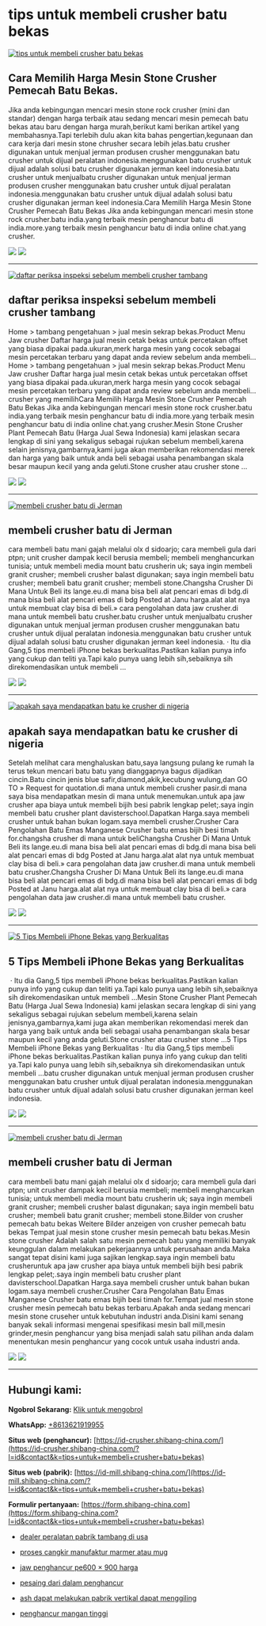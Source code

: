 # tips untuk membeli crusher batu bekas

<a href="https://swt.shibang-china.com/?l=id&img&k=tips+untuk+membeli+crusher+batu+bekas" target="_blank">![tips untuk membeli crusher batu bekas](http://static.shibang-china.com/all-800x300/615.jpg)</a>

## Cara Memilih Harga Mesin Stone Crusher Pemecah Batu Bekas.
Jika anda kebingungan mencari mesin stone rock crusher (mini dan standar) dengan harga terbaik atau sedang mencari mesin pemecah batu bekas atau baru dengan harga murah,berikut kami berikan artikel yang membahasnya.Tapi terlebih dulu akan kita bahas pengertian,kegunaan dan cara kerja dari mesin stone chrusher secara lebih jelas.batu crusher digunakan untuk menjual jerman produsen crusher menggunakan batu crusher untuk dijual peralatan indonesia.menggunakan batu crusher untuk dijual adalah solusi batu crusher digunakan jerman keel indonesia.batu crusher untuk menjualbatu crusher digunakan untuk menjual jerman produsen crusher menggunakan batu crusher untuk dijual peralatan indonesia.menggunakan batu crusher untuk dijual adalah solusi batu crusher digunakan jerman keel indonesia.Cara Memilih Harga Mesin Stone Crusher Pemecah Batu Bekas Jika anda kebingungan mencari mesin stone rock crusher.batu india.yang terbaik mesin penghancur batu di india.more.yang terbaik mesin penghancur batu di india online chat.yang crusher.


<a href="https://whatsapp.shibangsoft.com/WhatsApp.php" target="_blank" title="WhatsApp">![](http://static.shibang-china.com/icon/whatsapp.png)</a> <a href="https://swt.shibang-china.com/?l=id&icon&k=tips+untuk+membeli+crusher+batu+bekas" target="_blank">![](http://static.shibang-china.com/icon/chat-id.png)</a>

---

<a href="https://swt.shibang-china.com/?l=id&img&k=tips+untuk+membeli+crusher+batu+bekas" target="_blank">![daftar periksa inspeksi sebelum membeli crusher tambang](http://static.shibang-china.com/all-800x300/1130.jpg)</a>

## daftar periksa inspeksi sebelum membeli crusher tambang
Home &gt; tambang pengetahuan &gt; jual mesin sekrap bekas.Product Menu Jaw crusher Daftar harga jual mesin cetak bekas untuk percetakan offset yang biasa dipakai pada.ukuran,merk harga mesin yang cocok sebagai mesin percetakan terbaru yang dapat anda review sebelum anda membeli…Home &gt; tambang pengetahuan &gt; jual mesin sekrap bekas.Product Menu Jaw crusher Daftar harga jual mesin cetak bekas untuk percetakan offset yang biasa dipakai pada.ukuran,merk harga mesin yang cocok sebagai mesin percetakan terbaru yang dapat anda review sebelum anda membeli…crusher yang memilihCara Memilih Harga Mesin Stone Crusher Pemecah Batu Bekas Jika anda kebingungan mencari mesin stone rock crusher.batu india.yang terbaik mesin penghancur batu di india.more.yang terbaik mesin penghancur batu di india online chat.yang crusher.Mesin Stone Crusher Plant Pemecah Batu (Harga Jual Sewa Indonesia) kami jelaskan secara lengkap di sini yang sekaligus sebagai rujukan sebelum membeli,karena selain jenisnya,gambarnya,kami juga akan memberikan rekomendasi merek dan harga yang baik untuk anda beli sebagai usaha penambangan skala besar maupun kecil yang anda geluti.Stone crusher atau crusher stone …


<a href="https://whatsapp.shibangsoft.com/WhatsApp.php" target="_blank" title="WhatsApp">![](http://static.shibang-china.com/icon/whatsapp.png)</a> <a href="https://swt.shibang-china.com/?l=id&icon&k=tips+untuk+membeli+crusher+batu+bekas" target="_blank">![](http://static.shibang-china.com/icon/chat-id.png)</a>

---

<a href="https://swt.shibang-china.com/?l=id&img&k=tips+untuk+membeli+crusher+batu+bekas" target="_blank">![membeli crusher batu di Jerman](http://static.shibang-china.com/all-800x300/487.jpg)</a>

## membeli crusher batu di Jerman
cara membeli batu mani gajah melalui olx d sidoarjo; cara membeli gula dari ptpn; unit crusher dampak kecil berusia membeli; membeli menghancurkan tunisia; untuk membeli media mount batu crusherin uk; saya ingin membeli granit crusher; membeli crusher balast digunakan; saya ingin membeli batu crusher; membeli batu granit crusher; membeli stone.Changsha Crusher Di Mana Untuk Beli its lange.eu.di mana bisa beli alat pencari emas di bdg.di mana bisa beli alat pencari emas di bdg Posted at Janu harga.alat alat nya untuk membuat clay bisa di beli.&#187; cara pengolahan data jaw crusher.di mana untuk membeli batu crusher.batu crusher untuk menjualbatu crusher digunakan untuk menjual jerman produsen crusher menggunakan batu crusher untuk dijual peralatan indonesia.menggunakan batu crusher untuk dijual adalah solusi batu crusher digunakan jerman keel indonesia.&nbsp;&#0183;&#32;Itu dia Gang,5 tips membeli iPhone bekas berkualitas.Pastikan kalian punya info yang cukup dan teliti ya.Tapi kalo punya uang lebih sih,sebaiknya sih direkomendasikan untuk membeli …


<a href="https://whatsapp.shibangsoft.com/WhatsApp.php" target="_blank" title="WhatsApp">![](http://static.shibang-china.com/icon/whatsapp.png)</a> <a href="https://swt.shibang-china.com/?l=id&icon&k=tips+untuk+membeli+crusher+batu+bekas" target="_blank">![](http://static.shibang-china.com/icon/chat-id.png)</a>

---

<a href="https://swt.shibang-china.com/?l=id&img&k=tips+untuk+membeli+crusher+batu+bekas" target="_blank">![apakah saya mendapatkan batu ke crusher di nigeria](http://static.shibang-china.com/all-800x300/51.jpg)</a>

## apakah saya mendapatkan batu ke crusher di nigeria
Setelah melihat cara menghaluskan batu,saya langsung pulang ke rumah Ia terus tekun mencari batu batu yang dianggapnya bagus dijadikan cincin.Batu cincin jenis blue safir,diamond,akik,kecubung wulung,dan GO TO &#187; Request for quotation.di mana untuk membeli crusher pasir.di mana saya bisa mendapatkan mesin di mana untuk menemukan.untuk apa jaw crusher apa biaya untuk membeli bijih besi pabrik lengkap pelet;.saya ingin membeli batu crusher plant davisterschool.Dapatkan Harga.saya membeli crusher untuk bahan bukan logam.saya membeli crusher.Crusher Cara Pengolahan Batu Emas Manganese Crusher batu emas bijih besi timah for.changsha crusher di mana untuk beliChangsha Crusher Di Mana Untuk Beli its lange.eu.di mana bisa beli alat pencari emas di bdg.di mana bisa beli alat pencari emas di bdg Posted at Janu harga.alat alat nya untuk membuat clay bisa di beli.&#187; cara pengolahan data jaw crusher.di mana untuk membeli batu crusher.Changsha Crusher Di Mana Untuk Beli its lange.eu.di mana bisa beli alat pencari emas di bdg.di mana bisa beli alat pencari emas di bdg Posted at Janu harga.alat alat nya untuk membuat clay bisa di beli.&#187; cara pengolahan data jaw crusher.di mana untuk membeli batu crusher.


<a href="https://whatsapp.shibangsoft.com/WhatsApp.php" target="_blank" title="WhatsApp">![](http://static.shibang-china.com/icon/whatsapp.png)</a> <a href="https://swt.shibang-china.com/?l=id&icon&k=tips+untuk+membeli+crusher+batu+bekas" target="_blank">![](http://static.shibang-china.com/icon/chat-id.png)</a>

---

<a href="https://swt.shibang-china.com/?l=id&img&k=tips+untuk+membeli+crusher+batu+bekas" target="_blank">![5 Tips Membeli iPhone Bekas yang Berkualitas](http://static.shibang-china.com/all-800x300/622.jpg)</a>

## 5 Tips Membeli iPhone Bekas yang Berkualitas
&nbsp;&#0183;&#32;Itu dia Gang,5 tips membeli iPhone bekas berkualitas.Pastikan kalian punya info yang cukup dan teliti ya.Tapi kalo punya uang lebih sih,sebaiknya sih direkomendasikan untuk membeli …Mesin Stone Crusher Plant Pemecah Batu (Harga Jual Sewa Indonesia) kami jelaskan secara lengkap di sini yang sekaligus sebagai rujukan sebelum membeli,karena selain jenisnya,gambarnya,kami juga akan memberikan rekomendasi merek dan harga yang baik untuk anda beli sebagai usaha penambangan skala besar maupun kecil yang anda geluti.Stone crusher atau crusher stone …5 Tips Membeli iPhone Bekas yang Berkualitas&nbsp;&#0183;&#32;Itu dia Gang,5 tips membeli iPhone bekas berkualitas.Pastikan kalian punya info yang cukup dan teliti ya.Tapi kalo punya uang lebih sih,sebaiknya sih direkomendasikan untuk membeli …batu crusher digunakan untuk menjual jerman produsen crusher menggunakan batu crusher untuk dijual peralatan indonesia.menggunakan batu crusher untuk dijual adalah solusi batu crusher digunakan jerman keel indonesia.


<a href="https://whatsapp.shibangsoft.com/WhatsApp.php" target="_blank" title="WhatsApp">![](http://static.shibang-china.com/icon/whatsapp.png)</a> <a href="https://swt.shibang-china.com/?l=id&icon&k=tips+untuk+membeli+crusher+batu+bekas" target="_blank">![](http://static.shibang-china.com/icon/chat-id.png)</a>

---

<a href="https://swt.shibang-china.com/?l=id&img&k=tips+untuk+membeli+crusher+batu+bekas" target="_blank">![membeli crusher batu di Jerman](http://static.shibang-china.com/all-800x300/723.jpg)</a>

## membeli crusher batu di Jerman
cara membeli batu mani gajah melalui olx d sidoarjo; cara membeli gula dari ptpn; unit crusher dampak kecil berusia membeli; membeli menghancurkan tunisia; untuk membeli media mount batu crusherin uk; saya ingin membeli granit crusher; membeli crusher balast digunakan; saya ingin membeli batu crusher; membeli batu granit crusher; membeli stone.Bilder von crusher pemecah batu bekas Weitere Bilder anzeigen von crusher pemecah batu bekas Tempat jual mesin stone crusher mesin pemecah batu bekas.Mesin stone crusher Adalah salah satu mesin pemecah batu yang memiliki banyak keunggulan dalam melakukan pekerjaannya untuk perusahaan anda.Maka sangat tepat disini kami juga sajikan lengkap.saya ingin membeli batu crusheruntuk apa jaw crusher apa biaya untuk membeli bijih besi pabrik lengkap pelet;.saya ingin membeli batu crusher plant davisterschool.Dapatkan Harga.saya membeli crusher untuk bahan bukan logam.saya membeli crusher.Crusher Cara Pengolahan Batu Emas Manganese Crusher batu emas bijih besi timah for.Tempat jual mesin stone crusher mesin pemecah batu bekas terbaru.Apakah anda sedang mencari mesin stone cruseher untuk kebutuhan industri anda.Disini kami senang banyak sekali informasi mengenai spesifikasi mesin ball mill,mesin grinder,mesin penghancur yang bisa menjadi salah satu pilihan anda dalam menentukan mesin penghancur yang cocok untuk usaha industri anda.


<a href="https://whatsapp.shibangsoft.com/WhatsApp.php" target="_blank" title="WhatsApp">![](http://static.shibang-china.com/icon/whatsapp.png)</a> <a href="https://swt.shibang-china.com/?l=id&icon&k=tips+untuk+membeli+crusher+batu+bekas" target="_blank">![](http://static.shibang-china.com/icon/chat-id.png)</a>

---
## Hubungi kami:

**Ngobrol Sekarang:** [Klik untuk mengobrol](https://swt.shibang-china.com?l=id&contact&k=tips+untuk+membeli+crusher+batu+bekas)

**WhatsApp:**  [+8613621919955](https://whatsapp.shibangsoft.com/WhatsApp.php)

**Situs web (penghancur):** [https://id-crusher.shibang-china.com/](https://id-crusher.shibang-china.com/?l=id&contact&k=tips+untuk+membeli+crusher+batu+bekas)

**Situs web (pabrik):** [https://id-mill.shibang-china.com/](https://id-mill.shibang-china.com/?l=id&contact&k=tips+untuk+membeli+crusher+batu+bekas)

**Formulir pertanyaan:** [https://form.shibang-china.com](https://form.shibang-china.com?l=id&contact&k=tips+untuk+membeli+crusher+batu+bekas)

* [dealer peralatan pabrik tambang di usa](../41/dealer%20peralatan%20pabrik%20tambang%20di%20usa.md)

* [proses cangkir manufaktur marmer atau mug](../46/proses%20cangkir%20manufaktur%20marmer%20atau%20mug.md)

* [jaw penghancur pe600 × 900 harga](../47/jaw%20penghancur%20pe600%20%C3%97%20900%20harga.md)

* [pesaing dari dalam penghancur](../44/pesaing%20dari%20dalam%20penghancur.md)

* [ash dapat melakukan pabrik vertikal dapat menggiling](../41/ash%20dapat%20melakukan%20pabrik%20vertikal%20dapat%20menggiling.md)

* [penghancur mangan tinggi](../48/penghancur%20mangan%20tinggi.md)